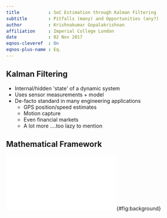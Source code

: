 ```yaml
---
title           : SoC Estimation through Kalman Filtering
subtitle        : Pitfalls (many) and Opportunities (any?)
author          : Krishnakumar Gopalakrishnan
affiliation     : Imperial College London
date            : 02 Nov 2017
eqnos-cleveref  : On
eqnos-plus-name : Eq.
---
```


## Kalman Filtering
* Internal/hidden 'state' of a dynamic system
* Uses sensor measurements + model
* De-facto standard in many engineering applications
    + GPS position/speed estimates
    + Motion capture
    + Even financial markets
    + A lot more ....too lazy to mention

## Mathematical Framework
![Background Framework](kf_background.pdf){#fig:background}